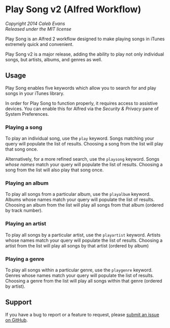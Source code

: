 # Play Song v2 (Alfred Workflow)

*Copyright 2014 Caleb Evans*  
*Released under the MIT license*

Play Song is an Alfred 2 workflow designed to make playing songs in iTunes extremely quick and convenient.

Play Song v2 is a major release, adding the ability to play not only individual songs, but artists, albums, and genres as well.

## Usage

Play Song enables five keywords which allow you to search for and play songs in your iTunes library.

In order for Play Song to function properly, it requires access to assistive devices. You can enable this for Alfred via the *Security & Privacy* pane of System Preferences.

### Playing a song

To play an individual song, use the `play` keyword. Songs matching your query will populate the list of results. Choosing a song from the list will play that song once.

Alternatively, for a more refined search, use the `playsong` keyword. Songs *whose names* match your query will populate the list of results. Choosing a song from the list will also play that song once.

### Playing an album

To play all songs from a particular album, use the `playalbum` keyword. Albums whose names match your query will populate the list of results. Choosing an album from the list will play all songs from that album (ordered by track number).

### Playing an artist

To play all songs by a particular artist, use the `playartist` keyword. Artists whose names match your query will populate the list of results. Choosing a artist from the list will play all songs by that artist (ordered by album)

### Playing a genre

To play all songs within a particular genre, use the `playgenre` keyword. Genres whose names match your query will populate the list of results. Choosing a genre from the list will play all songs within that genre (ordered by artist).

## Support

If you have a bug to report or a feature to request, please [submit an issue on GitHub](https://github.com/caleb531/alfred-playsong/issues).